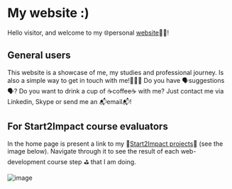 # My website :)
Hello visitor, and welcome to my 🌐personal [website](https://wmex91.github.io/)👨‍🚀!  

## General users
This website is a showcase of me, my studies and professional journey. Is also a simple way to get in touch with me!📨📨📨
Do you have 🗣️suggestions🗣️? Do you want to drink a cup of ☕coffee☕ with me? Just contact me via Linkedin, Skype or send me an 📬email📬!

## For Start2Impact course evaluators
In the home page is present a link to my 🚀[Start2Impact projects](https://wmex91.github.io/s2i/)🚀 (see the image below). Navigate through it to see the result of each web-development course step ⛳ that I am doing.

![image](https://user-images.githubusercontent.com/52628801/217779343-7c1f3c7b-388d-459d-846c-907c2d7ed81b.png)
